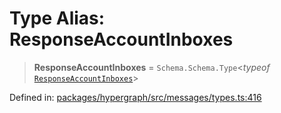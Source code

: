 # Type Alias: ResponseAccountInboxes

> **ResponseAccountInboxes** = `Schema.Schema.Type`\<*typeof* [`ResponseAccountInboxes`](../variables/ResponseAccountInboxes.md)\>

Defined in: [packages/hypergraph/src/messages/types.ts:416](https://github.com/hashirpm/hypergraph/blob/ab4ea1cdb9430798142e0d735aac9d31c2cf0ae0/packages/hypergraph/src/messages/types.ts#L416)
